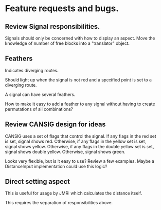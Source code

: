 # Feature requests and bugs.

## Review Signal responsibilities.
Signals should only be concerned with how to display an aspect.
Move the knowledge of number of free blocks into a "translator" object.

## Feathers
Indicates diverging routes.

Should light up when the signal is not red and a specified point
is set to a diverging route.

A signal can have several feathers.

How to make it easy to add a feather to any signal without having
to create permutations of all combinations? 

## Review CANSIG design for ideas
CANSIG uses a set of flags that control the signal.
If any flags in the red set is set, signal shows red.
Otherwise, if any flags in the yellow set is set, signal shows yellow.
Otherwise, if any flags in the double yellow set is set, signal shows double yellow.
Otherwise, signal shows green.

Looks very flexible, but is it easy to use? 
Review a few examples.
Maybe a DistanceInput implementation could use this logic?

## Direct setting aspect
This is useful for usage by JMRI which calculates the distance itself.

This requires the separation of responsibilities above.

Suggestion is to create pure signal classes.
They implement one or more interfaces that describe infos (real-world statuses
such as clear/caution/stop and diverging-route and short-route)
of the signal (but not what to display them).
The signal then know how to display these infos.

We need a SignalTranslator class that translates e.g. DistanceInput into 
infos that the signals consume.

## Synchronized Flashing
Synchronized flashing of several signals that are in view of the train driver is 
important to reduce the risk of mistaking flashing lights for steady lights.
Signals connected to the same Arduino will have synchronized flashing lights in current version.

Flashing lights between multiple Arduinos can be synchronized by running a wire between them.
One Arduino is designated the controller and it emits the flash syncronization pulses. 
The other Arduinos will listen to these flash syncronization pulses and use them instead
of the internal clock to decide when to turn a flashing light on or off.

For implementations using a layout control bus (such as CBUS) it would be possible to 
replace this wire with a message that controls the flashing lights.

## Allow lights to be on / blinking / off
This requires the set() method to take an enum { ON, OFF, BLINK }. 
Only BlinkingLight will implement all three states. 

There are some cases where a light needs to be able to show any of these three states.
* New Zealand signalling uses fixed yellow for caution and blinking yellow for advanced caution.
* Swedish signalling uses a second green light that is fixed on for "go 40", and blinking 
  for "stop ahead".
* British signalling also uses flashing yellow for diverging route ahead.

## Better fading
SlowLED fades linearly. 
Arduino SIG discussed using cosine and logarithmic functions. 
Tim Odlum suggested squared. 
A square fade function is easy to calculate.

Adjust how squared it is by changing `C` (range 0.0 - 1.0) in the formula:
>```o = (1-C)*i + C*i^2```

Here `o` and `i` are also in range 0.0 - 1.0. 

Adjust formula for `int` range 0 - 255.
